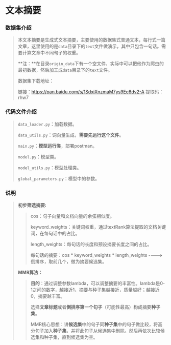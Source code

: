 # 文本摘要

### 数据集介绍

> 本文本摘要是生成式文本摘要，主要使用的数据集式普通文本，每行式一篇文章，这里使用的是`data`目录下的`text`文件做演示，其中只包含一句话。需要计算文章中不同句子的权重。
>
> **注：**在目录`origin_data`下有一个空文件，实际中可以把他作为爬虫的最初数据，然后加工成`data`目录下的`text`文件。
>
> 数据集下载地址：
>
> 链接：https://pan.baidu.com/s/1SdxiXnzmaM7ys9Ee8dv2-A 
> 提取码：rhw7 

### 代码文件介绍

> `data_loader.py`：加载数据。
>
> `data_utils.py`：词向量生成，**需要先运行这个文件**。
>
> `main.py`：**模型运行类**，部署postman。
>
> `model.py`：模型类。
>
> `model_utils.py`：模型处理类。
>
> `global_parameters.py`：模型中的参数。

### 说明

> **初步筛选摘要:**  
>
> > cos：句子向量和文档向量的余弦相似度。
> >
> > keyword_weights：关键词权重，通过textRank算法提取的文档关键词，在每句话中的占比。
> >
> > length_weights：每句话的长度和预设摘要长度之间的占比。
> >
> > 每句话的摘要：cos * keyword_weights * length_weights   ----> 倒排序，取前几个，做为摘要候选集。
>
> **MMR算法：**
>
> > **目的**：通过调整参数lambda，可以调整摘要的丰富性。lambda是0-1之间的数字，越接近1，摘要与种子集越接近，质量越好；越接近0，摘要越丰富。
> >
> > 选择**文章标题**或者**倒排序第一个句子**（可能性最高）构成摘要**种子集**。
> >
> > MMR核心思想：讲**候选集**中的句子同**种子集**中的句子做比较，将高分句子加入**种子集**，并将此句子从候选集中删除。然后再依次比较候选集和种子集，直到候选集为空。